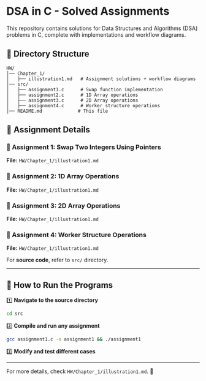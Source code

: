 # DSA in C - Solved Assignments

This repository contains solutions for Data Structures and Algorithms (DSA) problems in C, complete with implementations and workflow diagrams.

## 📁 Directory Structure
```
HW/
│── Chapter_1/
│   ├── illustration1.md   # Assignment solutions + workflow diagrams
│── src/
│   ├── assignment1.c      # Swap function implementation
│   ├── assignment2.c      # 1D Array operations
│   ├── assignment3.c      # 2D Array operations
│   ├── assignment4.c      # Worker structure operations
│── README.md             # This file
```

## 📌 Assignment Details

### 🔹 Assignment 1: Swap Two Integers Using Pointers
**File:** `HW/Chapter_1/illustration1.md`

### 🔹 Assignment 2: 1D Array Operations
**File:** `HW/Chapter_1/illustration1.md`

### 🔹 Assignment 3: 2D Array Operations
**File:** `HW/Chapter_1/illustration1.md`

### 🔹 Assignment 4: Worker Structure Operations
**File:** `HW/Chapter_1/illustration1.md`

For **source code**, refer to `src/` directory.

---

## 📖 How to Run the Programs
1️⃣ **Navigate to the source directory**
```bash
cd src
```
2️⃣ **Compile and run any assignment**
```bash
gcc assignment1.c -o assignment1 && ./assignment1
```
3️⃣ **Modify and test different cases**

---

For more details, check `HW/Chapter_1/illustration1.md`. 🚀
